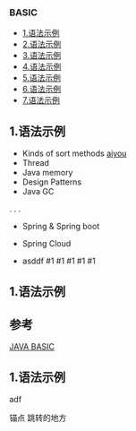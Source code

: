 ### BASIC

* [1.语法示例](#1)
* [2.语法示例](#2)
* [3.语法示例](#3)
* [4.语法示例](#4)
* [5.语法示例](#5)
* [6.语法示例](#6)
* [7.语法示例](#7)


<h2 id="1">1.语法示例</h2>

- Kinds of sort methods [aiyou](#aiyou)
- Thread
- Java memory
- Design Patterns
- Java GC

.
.
.

- Spring & Spring boot

- Spring Cloud

- asddf
#1
#1
#1
#1
#1



<h2 id="2">1.语法示例</h2>

## 参考
[JAVA BASIC](http://naotu.baidu.com/file/10a43877f1fbc5f0edf83a1670467be6?token=2364e6cf5685b118)
<h2 id="3">1.语法示例</h2>
adf

锚点
<span id='aiyou'>跳转的地方</span>
